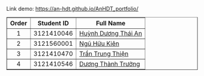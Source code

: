 Link demo: https://an-hdt.github.io/AnHDT_portfolio/
<div style="display: flex; justify-content: center;">
    <table border="1" style="margin: auto;">
        <thead>
            <tr>
                <th style="text-align: center;">Order</th>
                <th style="text-align: center;">Student ID</th>
                <th style="text-align: center;">Full Name</th>
            </tr>
        </thead>
        <tbody>
            <tr>
                <td style="text-align: center;">1</td>
                <td style="text-align: center;">3121410046</td>
                <td><a href="https://an-hdt.github.io/AnHDT_portfolio/">Huỳnh Dương Thái An</a></td>
            </tr>
            <tr>
                <td style="text-align: center;">2</td>
                <td style="text-align: center;">3121560001</td>
                <td><a href="https://huukienit.github.io/HuuKien-Portfolio/">Ngũ Hữu Kiên</a></td>
            </tr>
            <tr>
                <td style="text-align: center;">3</td>
                <td style="text-align: center;">3121410470</td>
                <td><a href="https://thientranreal.github.io/thien-portfolio/">Trần Trung Thiện</a></td>
            </tr>
            <tr>
                <td style="text-align: center;">4</td>
                <td style="text-align: center;">3121410546</td>
                <td><a href="https://bt2701.github.io/My-Profile/">Dương Thành Trưởng</a></td>
            </tr>
        </tbody>
    </table>   
</div>
